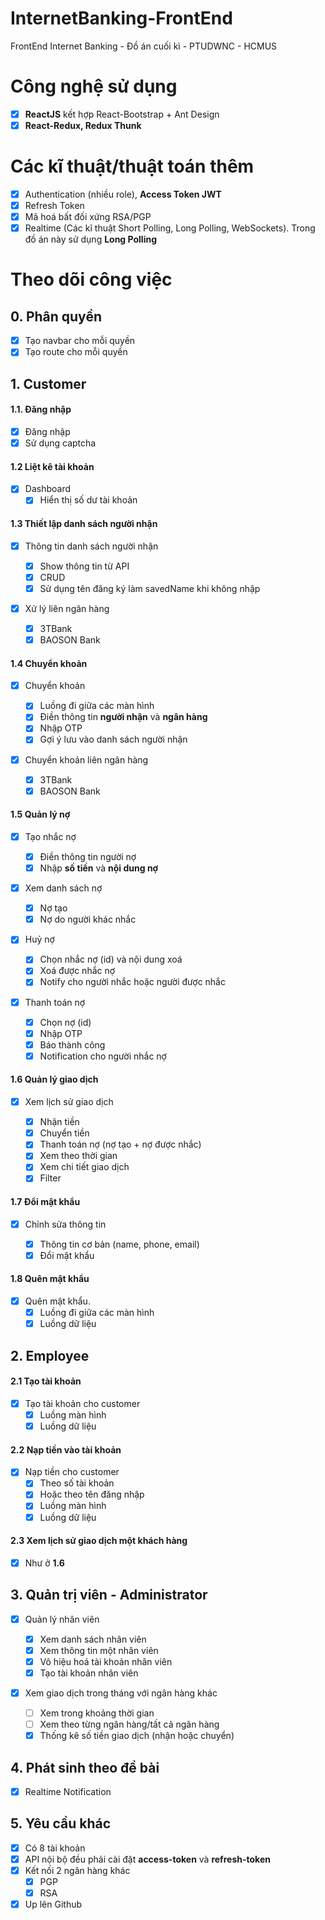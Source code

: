 # InternetBanking-FrontEnd

FrontEnd Internet Banking - Đồ án cuối kì - PTUDWNC - HCMUS

# Công nghệ sử dụng
- [x] **ReactJS** kết hợp React-Bootstrap + Ant Design
- [x] **React-Redux, Redux Thunk**

# Các kĩ thuật/thuật toán thêm
- [x] Authentication (nhiều role), **Access Token JWT**
- [x] Refresh Token
- [x] Mã hoá bất đối xứng RSA/PGP
- [x] Realtime (Các kĩ thuật Short Polling, Long Polling, WebSockets). Trong đồ án này sử dụng **Long Polling**

# Theo dõi công việc

## 0. Phân quyền

- [x] Tạo navbar cho mỗi quyền
- [x] Tạo route cho mỗi quyền

## 1. Customer

#### 1.1. Đăng nhập

- [x] Đăng nhập
- [x] Sử dụng captcha

#### 1.2 Liệt kê tài khoản

- [x] Dashboard
  - [x] Hiển thị số dư tài khoản

#### 1.3 Thiết lập danh sách người nhận

- [x] Thông tin danh sách người nhận

  - [x] Show thông tin từ API
  - [x] CRUD
  - [x] Sử dụng tên đăng ký làm savedName khi không nhập

- [x] Xử lý liên ngân hàng
  - [x] 3TBank
  - [x] BAOSON Bank

#### 1.4 Chuyển khoản

- [x] Chuyển khoản

  - [x] Luồng đi giữa các màn hình
  - [x] Điền thông tin **người nhận** và **ngân hàng**
  - [x] Nhập OTP
  - [x] Gợi ý lưu vào danh sách người nhận

- [x] Chuyển khoản liên ngân hàng
  - [x] 3TBank
  - [x] BAOSON Bank

#### 1.5 Quản lý nợ

- [x] Tạo nhắc nợ

  - [x] Điền thông tin người nợ
  - [x] Nhập **số tiền** và **nội dung nợ**

- [x] Xem danh sách nợ

  - [x] Nợ tạo
  - [x] Nợ do người khác nhắc

- [x] Huỷ nợ

  - [x] Chọn nhắc nợ (id) và nội dung xoá
  - [x] Xoá được nhắc nợ
  - [x] Notify cho người nhắc hoặc người được nhắc

- [x] Thanh toán nợ

  - [x] Chọn nợ (id)
  - [x] Nhập OTP
  - [x] Báo thành công
  - [x] Notification cho người nhắc nợ

#### 1.6 Quản lý giao dịch

- [x] Xem lịch sử giao dịch

  - [x] Nhận tiền
  - [x] Chuyển tiền
  - [x] Thanh toán nợ (nợ tạo + nợ được nhắc)
  - [x] Xem theo thời gian
  - [x] Xem chi tiết giao dịch
  - [x] Filter

#### 1.7 Đổi mật khẩu

- [x] Chỉnh sửa thông tin

  - [x] Thông tin cơ bản (name, phone, email)
  - [x] Đổi mật khẩu

#### 1.8 Quên mật khẩu

- [x] Quên mật khẩu.
  - [x] Luồng đi giữa các màn hình
  - [x] Luồng dữ liệu

## 2. Employee

#### 2.1 Tạo tài khoản

- [x] Tạo tài khoản cho customer
  - [x] Luồng màn hình
  - [x] Luồng dữ liệu

#### 2.2 Nạp tiền vào tài khoản

- [x] Nạp tiền cho customer
  - [x] Theo số tài khoản
  - [x] Hoặc theo tên đăng nhập
  - [x] Luồng màn hình
  - [x] Luồng dữ liệu

#### 2.3 Xem lịch sử giao dịch một khách hàng

- [x] Như ở **1.6**

## 3. Quản trị viên - Administrator

- [x] Quản lý nhân viên

  - [x] Xem danh sách nhân viên
  - [x] Xem thông tin một nhân viên
  - [x] Vô hiệu hoá tài khoản nhân viên
  - [x] Tạo tài khoản nhân viên

- [x] Xem giao dịch trong tháng với ngân hàng khác
  - [ ] Xem trong khoảng thời gian
  - [ ] Xem theo từng ngân hàng/tất cả ngân hàng
  - [x] Thống kê số tiền giao dịch (nhận hoặc chuyển)

## 4. Phát sinh theo đề bài

- [x] Realtime Notification

## 5. Yêu cầu khác

- [x] Có 8 tài khoản
- [x] API nội bộ đều phải cài đặt **access-token** và **refresh-token**
- [x] Kết nối 2 ngân hàng khác
  - [x] PGP
  - [x] RSA
- [x] Up lên Github
